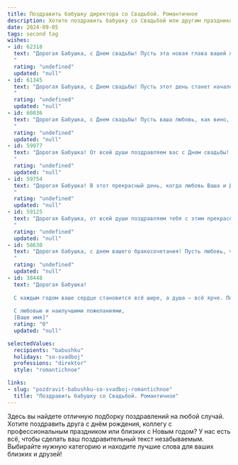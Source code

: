 ```yaml
---
title: Поздравить бабушку директора со Свадьбой. Романтичное
description: Хотите поздравить бабушку со Свадьбой или другим праздником? Наш ИИ создаст незабываемое поздравление, а вы обязательно выделитесь среди других.  
date: 2024-09-05
tags: second tag
wishes:
- id: 62318
  text: "Дорогая Бабушка, с Днем свадьбы! Пусть эта новая глава вашей жизни станет самым прекрасным романом, полным любви, счастья и нежности. Желаю вам, чтобы каждый день был наполнен смехом, заботой и взаимопониманием. Пусть ваша любовь, подобно вину, со временем только крепнет и становится еще ярче. Счастья вам, моя дорогая!
  "
  rating: "undefined"
  updated: "null"
- id: 61345
  text: "Дорогая Бабушка, с Днем свадьбы! Пусть этот день станет началом новой, волшебной главы в вашей жизни, наполненной любовью, счастьем и романтикой.  Как директор, вы, несомненно, уже умеете руководить,  но пусть в этом союзе вы всегда будете  лишь  вдохновляющей  королевой, а любимый супруг - вашим преданным рыцарем.  Счастья вам,  дорогие!
  "
  rating: "undefined"
  updated: "null"
- id: 60836
  text: "Дорогая Бабушка, с Днем свадьбы! Пусть ваша любовь, как вино, с годами становится только крепче, а семейный очаг всегда согревает вас теплом и нежностью. Пусть ваш новый этап жизни будет наполнен счастьем и гармонией, как ваша профессиональная карьера, где вы всегда были настоящим директором - мудрым, справедливым и любящим.
  "
  rating: "undefined"
  updated: "null"
- id: 59977
  text: "Дорогая Бабушка! От всей души поздравляем вас с Днем свадьбы! Желаем вам бесконечного счастья, любви и крепкой семьи, как прочный фундамент вашей директорской карьеры. Пусть ваша жизнь будет наполнена заботой друг о друге, нежностью, романтикой и неиссякаемым оптимизмом!
  "
  rating: "undefined"
  updated: "null"
- id: 59754
  text: "Дорогая Бабушка! В этот прекрасный день, когда любовь Ваша и Дедушки вновь обретает праздничный блеск, позвольте поздравить Вас с этой чудесной годовщиной! Пусть Ваша любовь, такая же яркая и нежная, как в день свадьбы, будет вечной и вдохновляет Вас на новые радости и счастливые мгновения!
  "
  rating: "undefined"
  updated: "null"
- id: 59125
  text: "Дорогая Бабушка, от всей души поздравляем тебя с этим прекрасным днем! Свадьба - это не только праздник любви, но и символ долгой и счастливой жизни, такой же яркой и нежной, как твоя душа. Пусть этот день станет началом новой, прекрасной главы в твоей жизни, полной любви, радости и процветания.
  "
  rating: "undefined"
  updated: "null"
- id: 58630
  text: "Дорогая бабушка, с днем вашего бракосочетания! Пусть любовь, что объединила вас долгие годы,  горит ярким пламенем, согревая ваши сердца и  озаряя ваш путь.   Желаю вам бесконечного счастья и нежности в этот особенный день!
  "
  rating: "undefined"
  updated: "null"
- id: 38448
  text: "Дорогая Бабушка!
  
  С каждым годом ваше сердце становится всё шире, а душа — всё ярче. Поздравляю вас с этим удивительным праздником — свадебным днем, когда любовь и преданность идут рука об руку. Ваша мудрость и теплота вдохновляют нас всех. Вы — как надежный директор, который с лёгкостью ведёт свой корабль по волнам жизни, и ваша любовь — это компас, указывающий верный путь. Пусть каждый миг вашей жизни будет наполнен гармонией и счастьем, пусть ваша семья расцветает, как весенний сад, а каждый новый день приносит радость и улыбки.
  
  С любовью и наилучшими пожеланиями,
  [Ваше имя]"
  rating: "0"
  updated: "null"

selectedValues:
  recipients: "babushku"
  holidays: "so-svadboj"
  professions: "direktor"
  style: "romantichnoe"

links:
- slug: "pozdravit-babushku-so-svadboj-romantichnoe"
  title: "Поздравить бабушку со Свадьбой. Романтичное"
---
```


Здесь вы найдете отличную подборку поздравлений на любой случай. 
Хотите поздравить друга с днём рождения, коллегу с профессиональным праздником или близких с Новым годом? У нас есть всё, чтобы сделать ваш поздравительный текст незабываемым. Выбирайте нужную категорию и находите лучшие слова для ваших близких и друзей!
